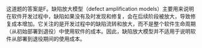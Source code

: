 这道题的答案是F。缺陷放大模型（defect amplification models）主要用来说明在软件开发过程中，缺陷如果没有及时发现和修复，会在后续阶段被放大，导致修复成本增加。它关注的是开发过程中的缺陷流转和放大，而不是整个软件生命周期（从初始部署到退役）中使用软件的成本。因此，缺陷放大模型并不适用于说明软件从部署到退役期间的使用成本。